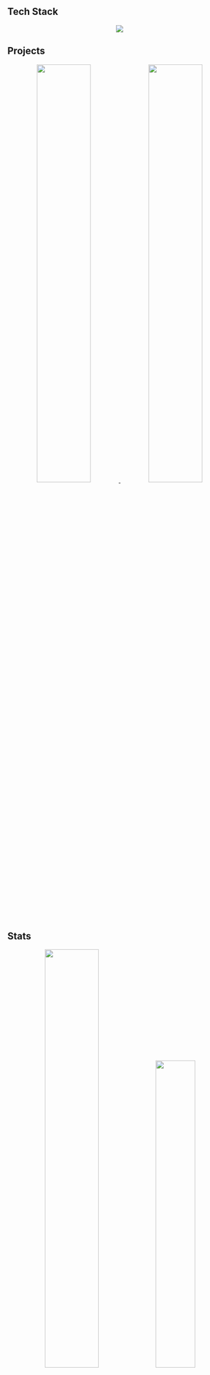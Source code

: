 </div>

## Tech Stack

<div align="center">
  <img src="https://skillicons.dev/icons?i=react,redux,nodejs,js,php,cs,dotnet,html,css" />
</div>

## Projects

<div align="center">
  <a href="https://github.com/likhonsdev/Prompt-Engineering">
    <img src="https://github-readme-stats.vercel.app/api/pin/?username=likhonsdev&repo=Prompt-Engineering&theme=tokyonight&hide_border=true&bg_color=1a1b27" width="49%" />
  </a>
  <a href="https://github.com/likhonsdev/SheikhPromptor">
    <img src="https://github-readme-stats.vercel.app/api/pin/?username=likhonsdev&repo=SheikhPromptor&theme=tokyonight&hide_border=true&bg_color=1a1b27" width="49%" />
  </a>
</div>

## Stats

<div align="center">
  <img src="https://github-readme-streak-stats.herokuapp.com/?user=likhonsdev&theme=tokyonight&hide_border=true&background=1a1b27" width="49%" />
  <img src="https://github-readme-stats.vercel.app/api/top-langs/?username=likhonsdev&layout=compact&theme=tokyonight&hide_border=true&bg_color=1a1b27" width="42%" />
</div>

## Connect

<div align="center">
  <a href="https://likhon.dev">
    <img src="https://img.shields.io/badge/-Website-000000?style=for-the-badge&logo=About.me&logoColor=white" />
  </a>
  <a href="https://x.com/likhonsheikhdev">
    <img src="https://img.shields.io/badge/-Twitter-000000?style=for-the-badge&logo=x&logoColor=white" />
  </a>
  <a href="https://gitlab.com/likhonsheikhdev">
    <img src="https://img.shields.io/badge/-GitLab-FC6D26?style=for-the-badge&logo=gitlab&logoColor=white" />
  </a>
  <a href="https://huggingface.co/likhonsheikhdev">
    <img src="https://img.shields.io/badge/-Hugging%20Face-FFD21E?style=for-the-badge&logo=huggingface&logoColor=black" />
  </a>
  <a href="mailto:likhonsheikhdev@gmail.com">
    <img src="https://img.shields.io/badge/-Email-EA4335?style=for-the-badge&logo=gmail&logoColor=white" />
  </a>
</div>

<br>

<div align="center">
  
  ![GitHub Activity Graph](https://github-readme-activity-graph.vercel.app/graph?username=likhonsdev&bg_color=1a1b27&color=6366f1&line=38bdae&point=6366f1&area=true&hide_border=true)
  
  <img src="https://komarev.com/ghpvc/?username=likhonsdev&color=6366f1&style=for-the-badge" alt="Profile Views">
  
  <img src="https://capsule-render.vercel.app/api?type=waving&color=gradient&customColorList=6,12,19&height=100&section=footer&animation=twinkling"/>
</div>
